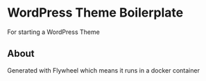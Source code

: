 # WordPress Theme Boilerplate

For starting a WordPress Theme

## About

Generated with Flywheel which means it runs in a docker container 

